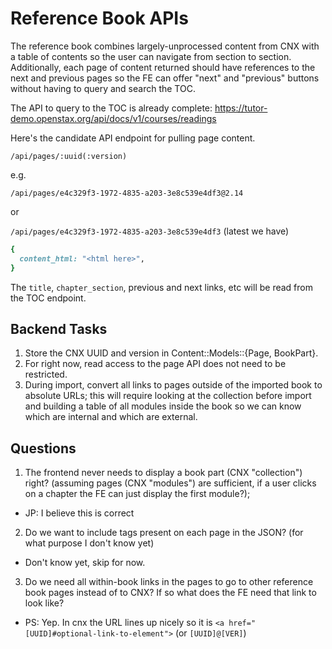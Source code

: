 # Reference Book APIs

The reference book combines largely-unprocessed content from CNX with a table of contents so the user can navigate from section to section.  Additionally, each page of content returned should have references to the next and previous pages so the FE can offer "next" and "previous" buttons without having to query and search the TOC.

The API to query to the TOC is already complete: https://tutor-demo.openstax.org/api/docs/v1/courses/readings

Here's the candidate API endpoint for pulling page content.

`/api/pages/:uuid(:version)`

e.g.

`/api/pages/e4c329f3-1972-4835-a203-3e8c539e4df3@2.14`

or

`/api/pages/e4c329f3-1972-4835-a203-3e8c539e4df3` (latest we have)

```ruby
{
  content_html: "<html here>",
}
```

The `title`, `chapter_section`, previous and next links, etc will be read from the TOC endpoint.

## Backend Tasks

1. Store the CNX UUID and version in Content::Models::{Page, BookPart}.
2. For right now, read access to the page API does not need to be restricted.
3. During import, convert all links to pages outside of the imported book to absolute URLs; this will require looking at the collection before import and building a table of all modules inside the book so we can know which are internal and which are external.

## Questions

1. The frontend never needs to display a book part (CNX "collection") right?  (assuming pages (CNX "modules") are sufficient, if a user clicks on a chapter the FE can just display the first module?);
  * JP: I believe this is correct
2. Do we want to include tags present on each page in the JSON? (for what purpose I don't know yet)
  * Don't know yet, skip for now.
3. Do we need all within-book links in the pages to go to other reference book pages instead of to CNX?  If so what does the FE need that link to look like?
  * PS: Yep. In cnx the URL lines up nicely so it is `<a href="[UUID]#optional-link-to-element">` (or `[UUID]@[VER]`)

